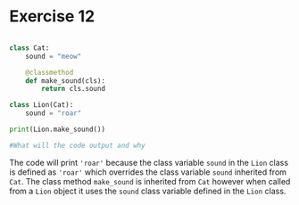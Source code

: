 # Exercise 12

```python

class Cat:
    sound = "meow"

    @classmethod
    def make_sound(cls):
        return cls.sound

class Lion(Cat):
    sound = "roar"

print(Lion.make_sound())

#What will the code output and why
```

The code will print `'roar'` because the class variable `sound` in the `Lion` class is defined as `'roar'` which overrides the class variable `sound` inherited from `Cat`. The class method `make_sound` is inherited from `Cat` however when called from a `Lion` object it uses the `sound` class variable defined in the `Lion` class.

